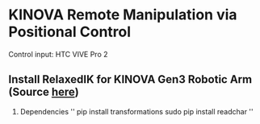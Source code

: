 # KINOVA Remote Manipulation via Positional Control 
Control input: HTC VIVE Pro 2

## Install RelaxedIK for KINOVA Gen3 Robotic Arm (Source [here](https://github.com/AlfaKeNTAvR/relaxed_ik_ros1))
1. Dependencies
''
pip install transformations
sudo pip install readchar
''
